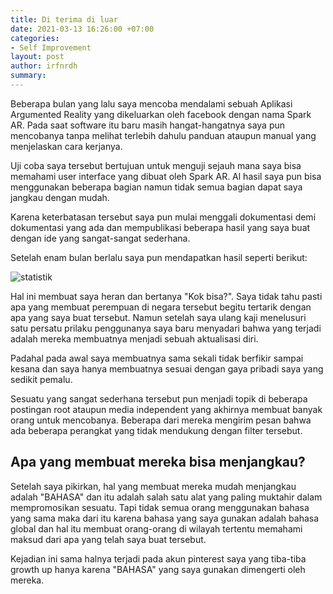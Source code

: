 ```yaml
---
title: Di terima di luar
date: 2021-03-13 16:26:00 +07:00
categories:
- Self Improvement
layout: post
author: irfnrdh
summary: 
---
```


Beberapa bulan yang lalu saya mencoba mendalami sebuah Aplikasi Argumented Reality yang dikeluarkan oleh facebook dengan nama Spark AR. Pada saat software itu baru masih hangat-hangatnya saya pun mencobanya tanpa melihat terlebih dahulu panduan ataupun manual yang menjelaskan cara kerjanya.

Uji coba saya tersebut bertujuan untuk menguji sejauh mana saya bisa memahami user interface yang dibuat oleh Spark AR. Al hasil saya pun bisa menggunakan beberapa bagian namun tidak semua bagian dapat saya jangkau dengan mudah.

Karena keterbatasan tersebut saya pun mulai menggali dokumentasi demi dokumentasi yang ada dan mempublikasi beberapa hasil yang saya buat dengan ide yang sangat-sangat sederhana.

Setelah enam bulan berlalu saya pun mendapatkan hasil seperti berikut:

![statistik](../images/2b40bd0a09b6f4da6114379515e9d201dfbfcbe4a18e9f4a3b1058298adf5d80.png)  

Hal ini membuat saya heran dan bertanya "Kok bisa?". Saya tidak tahu pasti apa yang membuat perempuan di negara tersebut begitu tertarik dengan apa yang saya buat tersebut. Namun setelah saya ulang kaji menelusuri satu persatu prilaku penggunanya saya baru menyadari bahwa yang terjadi adalah mereka membuatnya menjadi sebuah aktualisasi diri.

Padahal pada awal saya membuatnya sama sekali tidak berfikir sampai kesana dan saya hanya membuatnya sesuai dengan gaya pribadi saya yang sedikit pemalu.

Sesuatu yang sangat sederhana tersebut pun menjadi topik di beberapa postingan root ataupun media independent yang akhirnya membuat banyak orang untuk mencobanya. Beberapa dari mereka mengirim pesan bahwa ada beberapa perangkat yang tidak mendukung dengan filter tersebut.

## Apa yang membuat mereka bisa menjangkau?

Setelah saya pikirkan, hal yang membuat mereka mudah menjangkau adalah "BAHASA" dan itu adalah salah satu alat yang paling muktahir dalam mempromosikan sesuatu. Tapi tidak semua orang menggunakan bahasa yang sama maka dari itu karena bahasa yang saya gunakan adalah bahasa global dan hal itu membuat orang-orang di wilayah tertentu memahami maksud dari apa yang telah saya buat tersebut.

Kejadian ini sama halnya terjadi pada akun pinterest saya yang tiba-tiba growth up hanya karena "BAHASA" yang saya gunakan dimengerti oleh mereka.
